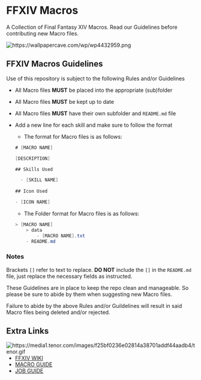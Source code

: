 
# FFXIV Macros
A Collection of Final Fantasy XIV Macros. Read our Guidelines before contributing new Macro files.

<img src="https://wallpapercave.com/wp/wp4432959.png" alt="https://wallpapercave.com/wp/wp4432959.png">


## FFXIV Macros Guidelines
Use of this repository is subject to the following Rules and/or Guidelines

 - All Macro files **MUST** be placed into the appropriate (sub)folder
 - All Macro files **MUST** be kept up to date
 - All Macro files **MUST** have their own subfolder and `README.md` file
 - Add a new line for each skill and make sure to follow the format
    - The format for Macro files is as follows:

    ```cs
    # [MACRO NAME]
   
    [DESCRIPTION]

    ## Skills Used
   
      - [SKILL NAME]
  
    ## Icon Used

    - [ICON NAME]
    ```
    - The Folder format for Macro files is as follows:

    ```cs
    > [MACRO NAME]
        > data
            - [MACRO NAME].txt
        - README.md
    ```
### Notes

 Brackets `[]` refer to text to replace. **DO NOT** include the `[]` in the `README.md` file, just replace the necessary fields as instructed.

These Guidelines are in place to keep the repo clean and manageable. So please be sure to abide by them when suggesting new Macro files.

Failure to abide by the above Rules and/or Guildelines will result in said Macro files being deleted and/or rejected.


## Extra Links

<img align="right" src="https://media1.tenor.com/images/f25bf0236e02814a38701addf44aadb4/tenor.gif" alt="https://media1.tenor.com/images/f25bf0236e02814a38701addf44aadb4/tenor.gif">

- [FFXIV WIKI](https://en.wikipedia.org/wiki/Final_Fantasy_XIV/)
- [MACRO GUIDE](https://ffxiv.consolegameswiki.com/wiki/Macro/)
- [JOB GUIDE](https://eu.finalfantasyxiv.com/jobguide/battle/)
